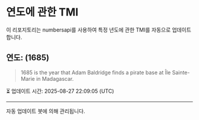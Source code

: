 
# 연도에 관한 TMI

이 리포지토리는 numbersapi를 사용하여 특정 년도에 관한 TMI를 자동으로 업데이트합니다.

## 연도: (1685)
> 1685 is the year that Adam Baldridge finds a pirate base at Île Sainte-Marie in Madagascar.

⏳ 업데이트 시간: 2025-08-27 22:09:05 (UTC)

---
자동 업데이트 봇에 의해 관리됩니다.

